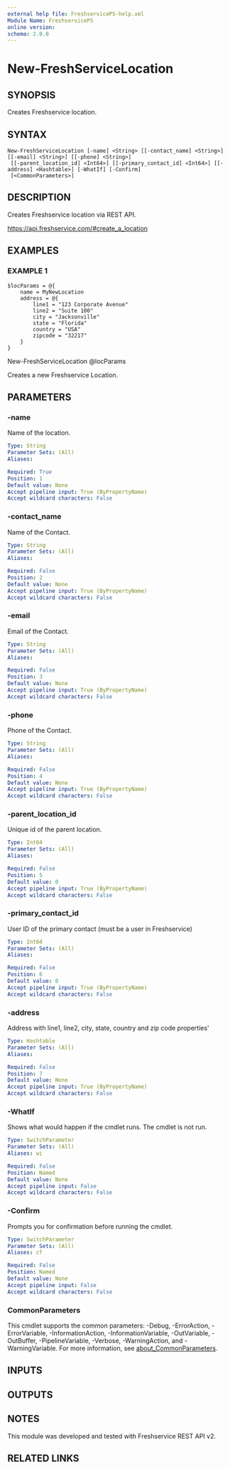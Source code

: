 ```yaml
---
external help file: FreshservicePS-help.xml
Module Name: FreshservicePS
online version:
schema: 2.0.0
---
```


# New-FreshServiceLocation

## SYNOPSIS
Creates Freshservice location.

## SYNTAX

```
New-FreshServiceLocation [-name] <String> [[-contact_name] <String>] [[-email] <String>] [[-phone] <String>]
 [[-parent_location_id] <Int64>] [[-primary_contact_id] <Int64>] [[-address] <Hashtable>] [-WhatIf] [-Confirm]
 [<CommonParameters>]
```

## DESCRIPTION
Creates Freshservice location via REST API.

https://api.freshservice.com/#create_a_location

## EXAMPLES

### EXAMPLE 1
```
$locParams = @{
    name = MyNewLocation
    address = @{
        line1 = "123 Corporate Avenue"
        line2 = "Suite 100"
        city = "Jacksonville"
        state = "Florida"
        country = "USA"
        zipcode = "32217"
    }
}
```

New-FreshServiceLocation @locParams

Creates a new Freshservice Location.

## PARAMETERS

### -name
Name of the location.

```yaml
Type: String
Parameter Sets: (All)
Aliases:

Required: True
Position: 1
Default value: None
Accept pipeline input: True (ByPropertyName)
Accept wildcard characters: False
```

### -contact_name
Name of the Contact.

```yaml
Type: String
Parameter Sets: (All)
Aliases:

Required: False
Position: 2
Default value: None
Accept pipeline input: True (ByPropertyName)
Accept wildcard characters: False
```

### -email
Email of the Contact.

```yaml
Type: String
Parameter Sets: (All)
Aliases:

Required: False
Position: 3
Default value: None
Accept pipeline input: True (ByPropertyName)
Accept wildcard characters: False
```

### -phone
Phone of the Contact.

```yaml
Type: String
Parameter Sets: (All)
Aliases:

Required: False
Position: 4
Default value: None
Accept pipeline input: True (ByPropertyName)
Accept wildcard characters: False
```

### -parent_location_id
Unique id of the parent location.

```yaml
Type: Int64
Parameter Sets: (All)
Aliases:

Required: False
Position: 5
Default value: 0
Accept pipeline input: True (ByPropertyName)
Accept wildcard characters: False
```

### -primary_contact_id
User ID of the primary contact (must be a user in Freshservice)

```yaml
Type: Int64
Parameter Sets: (All)
Aliases:

Required: False
Position: 6
Default value: 0
Accept pipeline input: True (ByPropertyName)
Accept wildcard characters: False
```

### -address
Address with line1, line2, city, state, country and zip code properties'

```yaml
Type: Hashtable
Parameter Sets: (All)
Aliases:

Required: False
Position: 7
Default value: None
Accept pipeline input: True (ByPropertyName)
Accept wildcard characters: False
```

### -WhatIf
Shows what would happen if the cmdlet runs.
The cmdlet is not run.

```yaml
Type: SwitchParameter
Parameter Sets: (All)
Aliases: wi

Required: False
Position: Named
Default value: None
Accept pipeline input: False
Accept wildcard characters: False
```

### -Confirm
Prompts you for confirmation before running the cmdlet.

```yaml
Type: SwitchParameter
Parameter Sets: (All)
Aliases: cf

Required: False
Position: Named
Default value: None
Accept pipeline input: False
Accept wildcard characters: False
```

### CommonParameters
This cmdlet supports the common parameters: -Debug, -ErrorAction, -ErrorVariable, -InformationAction, -InformationVariable, -OutVariable, -OutBuffer, -PipelineVariable, -Verbose, -WarningAction, and -WarningVariable. For more information, see [about_CommonParameters](http://go.microsoft.com/fwlink/?LinkID=113216).

## INPUTS

## OUTPUTS

## NOTES
This module was developed and tested with Freshservice REST API v2.

## RELATED LINKS
